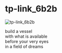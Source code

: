 # tp-link_6b2b
![tp-link_6b2b](images/tp-link_6b2b.jpeg)

build a vessel<br/>
with what is available<br/> 
before your very eyes<br/>
in a field of dreams

